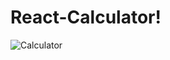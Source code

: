 # React-Calculator!
![Calculator](https://github.com/user-attachments/assets/bb2d8e67-d740-4d03-9d62-fd842e593197)
